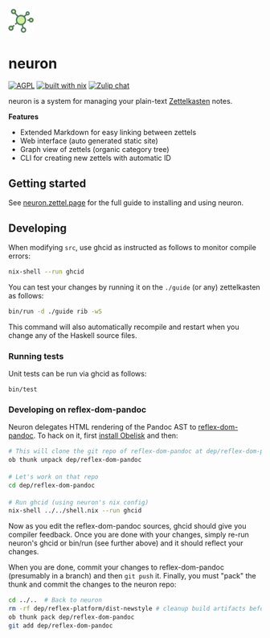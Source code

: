 <img width="10%" src="./assets/logo.svg">

# neuron

[![AGPL](https://img.shields.io/badge/License-AGPL%20v3-blue.svg)](https://en.wikipedia.org/wiki/Affero_General_Public_License)
[![built with nix](https://img.shields.io/badge/Built_With-Nix-5277C3.svg?logo=nixos&labelColor=73C3D5)](https://builtwithnix.org)
[![Zulip chat](https://img.shields.io/badge/zulip-join_chat-brightgreen.svg)](https://funprog.zulipchat.com/#narrow/stream/231929-Neuron)

neuron is a system for managing your plain-text [Zettelkasten](https://neuron.zettel.page/2011401.html) notes. 

**Features**

- Extended Markdown for easy linking between zettels
- Web interface (auto generated static site)
- Graph view of zettels (organic category tree)
- CLI for creating new zettels with automatic ID

## Getting started

See [neuron.zettel.page](https://neuron.zettel.page/) for the full guide to installing and using neuron.

## Developing

When modifying `src`, use ghcid as instructed as follows to monitor compile errors:

```bash
nix-shell --run ghcid
```

You can test your changes by running it on the `./guide` (or any) zettelkasten as follows:

```bash
bin/run -d ./guide rib -wS
```

This command will also automatically recompile and restart when you change any of the Haskell source files.

### Running tests

Unit tests can be run via ghcid as follows:

```
bin/test
```

### Developing on reflex-dom-pandoc

Neuron delegates HTML rendering of the Pandoc AST to [reflex-dom-pandoc](https://github.com/srid/reflex-dom-pandoc). To hack on it, first [install Obelisk](https://github.com/obsidiansystems/obelisk#installing-obelisk) and then:

```sh
# This will clone the git repo of reflex-dom-pandoc at dep/reflex-dom-pandoc
ob thunk unpack dep/reflex-dom-pandoc

# Let's work on that repo
cd dep/reflex-dom-pandoc

# Run ghcid (using neuron's nix config)
nix-shell ../../shell.nix --run ghcid
```

Now as you edit the reflex-dom-pandoc sources, ghcid should give you compiler feedback. Once you are done with your changes, simply re-run neuron's ghcid or bin/run (see further above) and it should reflect your changes.

When you are done, commit your changes to reflex-dom-pandoc (presumably in a branch) and then `git push` it. Finally, you must "pack" the thunk and commit the changes to the neuron repo:

```sh
cd ../..  # Back to neuron
rm -rf dep/reflex-platform/dist-newstyle # cleanup build artifacts before packing
ob thunk pack dep/reflex-dom-pandoc
git add dep/reflex-dom-pandoc
```
